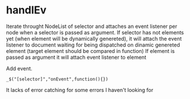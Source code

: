 # handlEv

Iterate throught NodeList of selector and attaches an event listener per node when a selector is passed as argument.
If selector has not elements yet (when element will be dynamically genereted), it will attach the event listener to document waiting for being dispatched on dinamic genereted element (target element should be compared in function)
If element is passed as argument it will attach event listener to element

Add event.

    _$("[selector]","onEvent",function(){})

It lacks of error catching for some errors I haven't looking for
